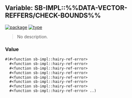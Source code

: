 ## Variable: SB-IMPL::%%DATA-VECTOR-REFFERS/CHECK-BOUNDS%%
[![package](https://img.shields.io/badge/Package-SB--IMPL-5f9ea0.svg?style=social&colorA=999999)](../) [![type](https://img.shields.io/badge/Type-Variable-5f9ea0.svg?style=social&colorA=999999)](../#variable) 

> No description.

### Value
```cl
#(#<function sb-impl::hairy-ref-error>
  #<function sb-impl::hairy-ref-error>
  #<function sb-impl::hairy-ref-error>
  #<function sb-impl::hairy-ref-error>
  #<function sb-impl::hairy-ref-error>
  #<function sb-impl::hairy-ref-error>
  #<function sb-impl::hairy-ref-error>
  #<function sb-impl::hairy-ref-error> ..)
```

